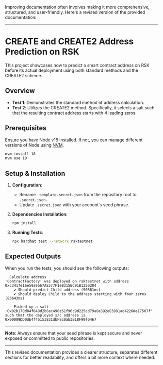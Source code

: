 Improving documentation often involves making it more comprehensive, structured, and user-friendly. Here's a revised version of the provided documentation:

---

# **CREATE and CREATE2 Address Prediction on RSK**

This project showcases how to predict a smart contract address on RSK before its actual deployment using both standard methods and the CREATE2 scheme.

## **Overview**

- **Test 1**: Demonstrates the standard method of address calculation.
- **Test 2**: Utilizes the CREATE2 method. Specifically, it selects a salt such that the resulting contract address starts with 4 leading zeros.

## **Prerequisites**

Ensure you have Node v18 installed. If not, you can manage different versions of Node using [NVM](https://github.com/nvm-sh/nvm).

```bash
nvm install 18
nvm use 18
```

## **Setup & Installation**

1. **Configuration**:
   - Rename `.template.secret.json` from the repository root to `.secret.json`.
   - Update `.secret.json` with your account's seed phrase.

2. **Dependencies Installation**:
   ```bash
   npm install
   ```

3. **Running Tests**:
   ```bash
   npx hardhat test --network rsktestnet
   ```

## **Expected Outputs**

When you run the tests, you should see the following outputs:

```plaintext
  Calculate address
'ContractFactory' was deployed on rsktestnet with address 0xc3417e16e59a9b67AE577F1e8315EC91B1350204
    ✔ Should predict Child address (90881ms)
    ✔ Should deploy Child to the address starting with four zeros (83643ms)

    Picked up a salt '0x02b170d84f848d2b6ac490e51f96c9d225cd79a0a392e03981ad42260e17507f' such that the deployed s/c address is 0x00009DD0dE4f46153821dbF8c0ab3B18F99f0467
```

---

**Note**: Always ensure that your seed phrase is kept secure and never exposed or committed to public repositories.

---

This revised documentation provides a clearer structure, separates different sections for better readability, and offers a bit more context where needed.

